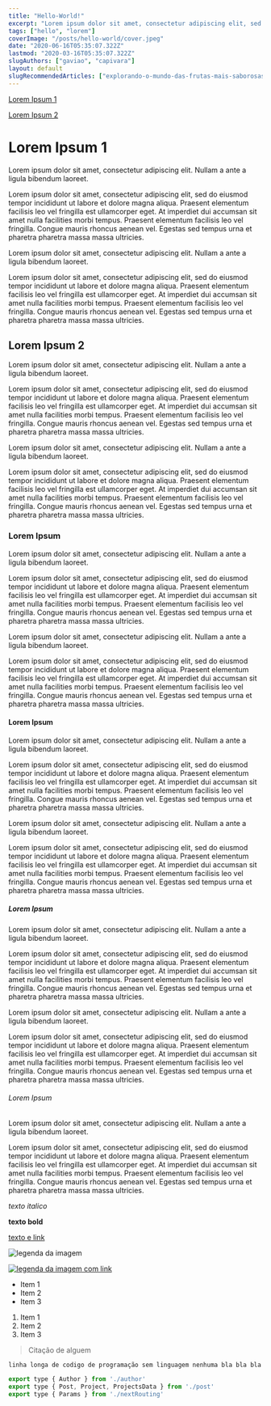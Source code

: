 ```yaml
---
title: "Hello-World!"
excerpt: "Lorem ipsum dolor sit amet, consectetur adipiscing elit, sed do eiusmod tempor incididunt ut labore et dolore magna aliqua. Praesent elementum facilisis leo vel fringilla est ullamcorper eget. At imperdiet dui accumsan sit amet nulla facilities morbi tempus."
tags: ["hello", "lorem"]
coverImage: "/posts/hello-world/cover.jpeg"
date: "2020-06-16T05:35:07.322Z"
lastmod: "2020-03-16T05:35:07.322Z"
slugAuthors: ["gaviao", "capivara"]
layout: default
slugRecommendedArticles: ["explorando-o-mundo-das-frutas-mais-saborosas", "reportagem-especial-jornada-da-harmonia-na-natureza", "reportagem-especial-descubra-os-melhores-companheiros-para-a-caca"]
---
```


[Lorem Ipsum 1](#lorem-ipsum-1)

[Lorem Ipsum 2](#lorem-ipsum-2)



# Lorem Ipsum 1 

Lorem ipsum dolor sit amet, consectetur adipiscing elit. Nullam a ante a ligula bibendum laoreet.

Lorem ipsum dolor sit amet, consectetur adipiscing elit, sed do eiusmod tempor incididunt ut labore et dolore magna aliqua. Praesent elementum facilisis leo vel fringilla est ullamcorper eget. At imperdiet dui accumsan sit amet nulla facilities morbi tempus. Praesent elementum facilisis leo vel fringilla. Congue mauris rhoncus aenean vel. Egestas sed tempus urna et pharetra pharetra massa massa ultricies.

Lorem ipsum dolor sit amet, consectetur adipiscing elit. Nullam a ante a ligula bibendum laoreet.

Lorem ipsum dolor sit amet, consectetur adipiscing elit, sed do eiusmod tempor incididunt ut labore et dolore magna aliqua. Praesent elementum facilisis leo vel fringilla est ullamcorper eget. At imperdiet dui accumsan sit amet nulla facilities morbi tempus. Praesent elementum facilisis leo vel fringilla. Congue mauris rhoncus aenean vel. Egestas sed tempus urna et pharetra pharetra massa massa ultricies.


## Lorem Ipsum 2

Lorem ipsum dolor sit amet, consectetur adipiscing elit. Nullam a ante a ligula bibendum laoreet.

Lorem ipsum dolor sit amet, consectetur adipiscing elit, sed do eiusmod tempor incididunt ut labore et dolore magna aliqua. Praesent elementum facilisis leo vel fringilla est ullamcorper eget. At imperdiet dui accumsan sit amet nulla facilities morbi tempus. Praesent elementum facilisis leo vel fringilla. Congue mauris rhoncus aenean vel. Egestas sed tempus urna et pharetra pharetra massa massa ultricies.

Lorem ipsum dolor sit amet, consectetur adipiscing elit. Nullam a ante a ligula bibendum laoreet.

Lorem ipsum dolor sit amet, consectetur adipiscing elit, sed do eiusmod tempor incididunt ut labore et dolore magna aliqua. Praesent elementum facilisis leo vel fringilla est ullamcorper eget. At imperdiet dui accumsan sit amet nulla facilities morbi tempus. Praesent elementum facilisis leo vel fringilla. Congue mauris rhoncus aenean vel. Egestas sed tempus urna et pharetra pharetra massa massa ultricies.


### Lorem Ipsum

Lorem ipsum dolor sit amet, consectetur adipiscing elit. Nullam a ante a ligula bibendum laoreet.

Lorem ipsum dolor sit amet, consectetur adipiscing elit, sed do eiusmod tempor incididunt ut labore et dolore magna aliqua. Praesent elementum facilisis leo vel fringilla est ullamcorper eget. At imperdiet dui accumsan sit amet nulla facilities morbi tempus. Praesent elementum facilisis leo vel fringilla. Congue mauris rhoncus aenean vel. Egestas sed tempus urna et pharetra pharetra massa massa ultricies.

Lorem ipsum dolor sit amet, consectetur adipiscing elit. Nullam a ante a ligula bibendum laoreet.

Lorem ipsum dolor sit amet, consectetur adipiscing elit, sed do eiusmod tempor incididunt ut labore et dolore magna aliqua. Praesent elementum facilisis leo vel fringilla est ullamcorper eget. At imperdiet dui accumsan sit amet nulla facilities morbi tempus. Praesent elementum facilisis leo vel fringilla. Congue mauris rhoncus aenean vel. Egestas sed tempus urna et pharetra pharetra massa massa ultricies.


#### Lorem Ipsum

Lorem ipsum dolor sit amet, consectetur adipiscing elit. Nullam a ante a ligula bibendum laoreet.

Lorem ipsum dolor sit amet, consectetur adipiscing elit, sed do eiusmod tempor incididunt ut labore et dolore magna aliqua. Praesent elementum facilisis leo vel fringilla est ullamcorper eget. At imperdiet dui accumsan sit amet nulla facilities morbi tempus. Praesent elementum facilisis leo vel fringilla. Congue mauris rhoncus aenean vel. Egestas sed tempus urna et pharetra pharetra massa massa ultricies.

Lorem ipsum dolor sit amet, consectetur adipiscing elit. Nullam a ante a ligula bibendum laoreet.

Lorem ipsum dolor sit amet, consectetur adipiscing elit, sed do eiusmod tempor incididunt ut labore et dolore magna aliqua. Praesent elementum facilisis leo vel fringilla est ullamcorper eget. At imperdiet dui accumsan sit amet nulla facilities morbi tempus. Praesent elementum facilisis leo vel fringilla. Congue mauris rhoncus aenean vel. Egestas sed tempus urna et pharetra pharetra massa massa ultricies.


##### Lorem Ipsum

Lorem ipsum dolor sit amet, consectetur adipiscing elit. Nullam a ante a ligula bibendum laoreet.

Lorem ipsum dolor sit amet, consectetur adipiscing elit, sed do eiusmod tempor incididunt ut labore et dolore magna aliqua. Praesent elementum facilisis leo vel fringilla est ullamcorper eget. At imperdiet dui accumsan sit amet nulla facilities morbi tempus. Praesent elementum facilisis leo vel fringilla. Congue mauris rhoncus aenean vel. Egestas sed tempus urna et pharetra pharetra massa massa ultricies.

Lorem ipsum dolor sit amet, consectetur adipiscing elit. Nullam a ante a ligula bibendum laoreet.

Lorem ipsum dolor sit amet, consectetur adipiscing elit, sed do eiusmod tempor incididunt ut labore et dolore magna aliqua. Praesent elementum facilisis leo vel fringilla est ullamcorper eget. At imperdiet dui accumsan sit amet nulla facilities morbi tempus. Praesent elementum facilisis leo vel fringilla. Congue mauris rhoncus aenean vel. Egestas sed tempus urna et pharetra pharetra massa massa ultricies.


###### Lorem Ipsum

Lorem ipsum dolor sit amet, consectetur adipiscing elit. Nullam a ante a ligula bibendum laoreet.

Lorem ipsum dolor sit amet, consectetur adipiscing elit, sed do eiusmod tempor incididunt ut labore et dolore magna aliqua. Praesent elementum facilisis leo vel fringilla est ullamcorper eget. At imperdiet dui accumsan sit amet nulla facilities morbi tempus. Praesent elementum facilisis leo vel fringilla. Congue mauris rhoncus aenean vel. Egestas sed tempus urna et pharetra pharetra massa massa ultricies.

*texto italico*

**texto bold**

[texto e link](https://google.com)

![legenda da imagem](../posts/hello-world/cover.jpeg)

[![legenda da imagem com link](../posts/hello-world/cover.jpeg)](https://google.com)

* Item 1 
* Item 2
* Item 3

1. Item 1
2. Item 2
3. Item 3

> Citação de alguem

`linha longa de codigo de programação sem linguagem nenhuma bla bla bla`

```javascript
export type { Author } from './author'
export type { Post, Project, ProjectsData } from './post'
export type { Params } from './nextRouting'
```
